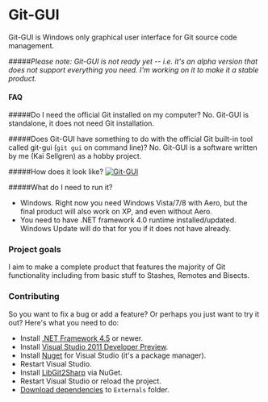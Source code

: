 # Git-GUI

Git-GUI is Windows only graphical user interface for Git source code management.

#####*Please note: Git-GUI is not ready yet -- i.e. it's an alpha version that does not support everything you need. I'm working on it to make it a stable product.*

#### FAQ

#####Do I need the official Git installed on my computer?
No. Git-GUI is standalone, it does not need Git installation.

#####Does Git-GUI have something to do with the official Git built-in tool called git-gui (```git gui``` on command line)?
No. Git-GUI is a software written by me (Kai Sellgren) as a hobby project.

#####How does it look like?
<a href="http://img811.imageshack.us/img811/4550/57846257.png"><img src="http://img29.imageshack.us/img29/5825/67965659.png" alt="Git-GUI" /></a>

#####What do I need to run it?
- Windows. Right now you need Windows Vista/7/8 with Aero, but the final product will also work on XP, and even without Aero.
- You need to have .NET framework 4.0 runtime installed/updated. Windows Update will do that for you if it does not have already.

### Project goals
I aim to make a complete product that features the majority of Git functionality including from basic stuff to Stashes, Remotes and Bisects.

### Contributing

So you want to fix a bug or add a feature? Or perhaps you just want to try it out? Here's what you need to do:

- Install [.NET Framework 4.5](http://www.microsoft.com/download/en/details.aspx?displaylang=en&id=27541) or newer.
- Install [Visual Studio 2011 Developer Preview](http://www.microsoft.com/download/en/details.aspx?id=27538).
- Install [Nuget](http://nuget.org/) for Visual Studio (it's a package manager).
- Restart Visual Studio.
- Install [LibGit2Sharp](http://nuget.org/packages/LibGit2Sharp) via NuGet.
- Restart Visual Studio or reload the project.
- [Download dependencies](https://docs.google.com/open?id=0B-3-X85VysdNZDlkN2MwYmItZWY1OS00MTc4LWFiNjktZTVlOGU3MTBhNjE5) to 
```Externals``` 
folder.
